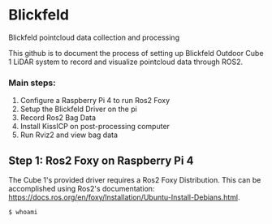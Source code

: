 # Blickfeld
Blickfeld pointcloud data collection and processing

This github is to document the process of setting up Blickfeld Outdoor Cube 1 LiDAR system to record and visualize pointcloud data through ROS2.
### Main steps:
1.  Configure a Raspberry Pi 4 to run Ros2 Foxy
2.  Setup the Blickfeld Driver on the pi
3.  Record Ros2 Bag Data
4.  Install KissICP on post-processing computer
5.  Run Rviz2 and view bag data

## Step 1: Ros2 Foxy on Raspberry Pi 4

The Cube 1's provided driver requires a Ros2 Foxy Distribution. This can be accomplished using Ros2's documentation: https://docs.ros.org/en/foxy/Installation/Ubuntu-Install-Debians.html.

```console
$ whoami
```
